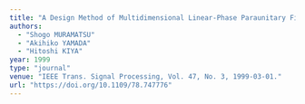 ```yaml
---
title: "A Design Method of Multidimensional Linear-Phase Paraunitary Filter Banks with a Lattice Structure"
authors:
  - "Shogo MURAMATSU"
  - "Akihiko YAMADA"
  - "Hitoshi KIYA"
year: 1999
type: "journal"
venue: "IEEE Trans. Signal Processing, Vol. 47, No. 3, 1999-03-01."
url: "https://doi.org/10.1109/78.747776"
---
```

